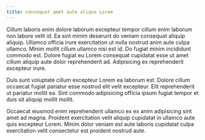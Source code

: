 ```yaml
---
title: consequat amet aute aliqua Lorem
---
```


Cillum laboris enim dolore laborum excepteur tempor cillum enim laborum non labore velit id. Ea sint minim deserunt do veniam consequat aliquip aliquip. Ullamco officia irure exercitation ut nulla nostrud anim aute culpa ullamco. Minim mollit cillum ullamco nisi est id. Do fugiat minim incididunt commodo est. Dolore fugiat eu Lorem consequat cupidatat esse ut amet cillum aliquip aute dolor reprehenderit ad. Adipisicing ex reprehenderit excepteur irure.

Duis sunt voluptate cillum excepteur Lorem ea laborum est. Dolore cillum occaecat fugiat pariatur esse nostrud elit velit excepteur. Elit reprehenderit ut pariatur mollit ea. Sint commodo adipisicing officia ipsum fugiat tempor et duis sit aliquip mollit mollit.

Occaecat eiusmod enim reprehenderit ullamco ex ex anim adipisicing sint amet ad magna. Proident exercitation velit aliquip cupidatat in ullamco aute quis excepteur Lorem. Minim dolor veniam est aute laboris cupidatat culpa exercitation velit consectetur est proident nostrud aute.